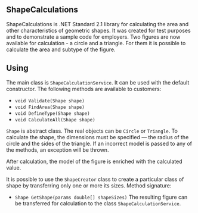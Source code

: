 ShapeCalculations
---

ShapeCalculations is .NET Standard 2.1 library for calculating the area and other characteristics of geometric shapes.
It was created for test purposes and to demonstrate a sample code for employers.
Two figures are now available for calculation - a circle and a triangle. 
For them it is possible to calculate the area and subtype of the figure.

Using
---

The main class is `ShapeCalculationService`. It can be used with the default constructor.
The following methods are available to customers:
* `void Validate(Shape shape)`
* `void FindArea(Shape shape)`
* `void DefineType(Shape shape)`
* `void CalculateAll(Shape shape)`

`Shape` is abstract class. The real objects can be `Circle` or `Triangle`.
To calculate the shape, the dimensions must be specified — the radius of the circle and the sides of the triangle.
If an incorrect model is passed to any of the methods, an exception will be thrown.

After calculation, the model of the figure is enriched with the calculated value.

It is possible to use the `ShapeCreator` class to create a particular class of shape by transferring only one or more its sizes.
Method signature:
* `Shape GetShape(params double[] shapeSizes)`
The resulting figure can be transferred for calculation to the class `ShapeCalculationService`.
